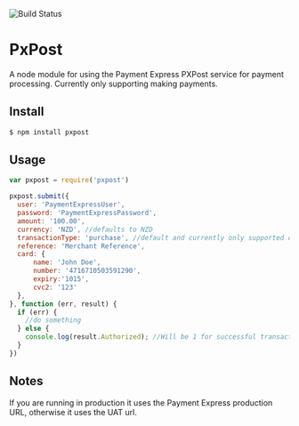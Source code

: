 ![Build Status](https://img.shields.io/circleci/project/github/Kevnz/pxpost/master.svg)

# PxPost

A node module for using the Payment Express PXPost service for payment processing. Currently only supporting making payments.

## Install

```bash
$ npm install pxpost
```

## Usage

```javascript
var pxpost = require('pxpost')

pxpost.submit({
  user: 'PaymentExpressUser',
  password: 'PaymentExpressPassword',
  amount: '100.00',
  currency: 'NZD', //defaults to NZD
  transactionType: 'purchase', //default and currently only supported option
  reference: 'Merchant Reference',
  card: {
      name: 'John Doe',
      number: '4716710503591290',
      expiry:'1015',
      cvc2: '123'
  },
}, function (err, result) {
  if (err) {
    //do something
  } else {
    console.log(result.Authorized); //Will be 1 for successful transaction
  }
})
```

## Notes

If you are running in production it uses the Payment Express production URL, otherwise it uses the UAT url.